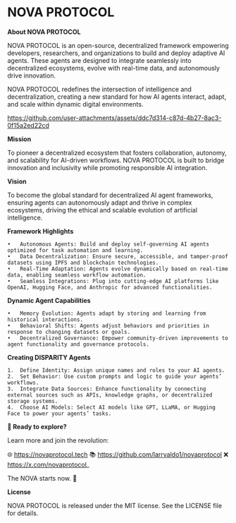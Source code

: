 # NOVA PROTOCOL

**About NOVA PROTOCOL**

NOVA PROTOCOL is an open-source, decentralized framework empowering developers, researchers, and organizations to build and deploy adaptive AI agents. These agents are designed to integrate seamlessly into decentralized ecosystems, evolve with real-time data, and autonomously drive innovation.

NOVA PROTOCOL redefines the intersection of intelligence and decentralization, creating a new standard for how AI agents interact, adapt, and scale within dynamic digital environments.

https://github.com/user-attachments/assets/ddc7d314-c87d-4b27-8ac3-0f15a2ed22cd

**Mission**

To pioneer a decentralized ecosystem that fosters collaboration, autonomy, and scalability for AI-driven workflows. NOVA PROTOCOL is built to bridge innovation and inclusivity while promoting responsible AI integration.

**Vision**

To become the global standard for decentralized AI agent frameworks, ensuring agents can autonomously adapt and thrive in complex ecosystems, driving the ethical and scalable evolution of artificial intelligence.

**Framework Highlights**

	•	Autonomous Agents: Build and deploy self-governing AI agents optimized for task automation and learning.
	•	Data Decentralization: Ensure secure, accessible, and tamper-proof datasets using IPFS and blockchain technologies.
	•	Real-Time Adaptation: Agents evolve dynamically based on real-time data, enabling seamless workflow automation.
	•	Seamless Integrations: Plug into cutting-edge AI platforms like OpenAI, Hugging Face, and Anthropic for advanced functionalities.

**Dynamic Agent Capabilities**

	•	Memory Evolution: Agents adapt by storing and learning from historical interactions.
	•	Behavioral Shifts: Agents adjust behaviors and priorities in response to changing datasets or goals.
	•	Decentralized Governance: Empower community-driven improvements to agent functionality and governance protocols.

**Creating DISPARITY Agents**

	1.	Define Identity: Assign unique names and roles to your AI agents.
	2.	Set Behavior: Use custom prompts and logic to guide your agents’ workflows.
	3.	Integrate Data Sources: Enhance functionality by connecting external sources such as APIs, knowledge graphs, or decentralized storage systems.
	4.	Choose AI Models: Select AI models like GPT, LLaMA, or Hugging Face to power your agents’ tasks.

**🔗 Ready to explore?**

Learn more and join the revolution:

🌐 https://novaprotocol.tech
📚 https://github.com/larryaldo1/novaprotocol
❌ https://x.com/novaprotocol_

The NOVA starts now. 🚀

**License**

NOVA PROTOCOL is released under the MIT license. See the LICENSE file for details.

